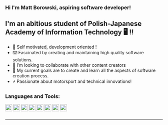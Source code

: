 
### Hi I'm Matt Borowski, aspiring software developer! 


## I'm an abitious student of Polish-Japanese Academy of Information Technology 🖥️	 !!

- 🎯 Self motivated, development oriented !
- ⌨️ Fascinated by creating and maintaining high quality software solutions.
- 🤝 I’m looking to collaborate with other content creators
- 🥅 My current goals are to create and learn all the aspects of software creation process.
- ⚡ Passionate about motorsport and technical innovations!


### Languages and Tools:

<img align="left" alt="MattBorowski | Java" width="22px" src="https://cdn.jsdelivr.net/npm/simple-icons@v3/icons/java.svg" />
<img align="left" alt="MattBorowski | Spring" width="22px" src="https://cdn.jsdelivr.net/npm/simple-icons@v3/icons/spring.svg" />
<img align="left" alt="MattBorowski | Maven" width="22px" src="https://cdn.jsdelivr.net/npm/simple-icons@v3/icons/apachemaven.svg" />
<img align="left" alt="MattBorowski | IntelliJ" width="22px" src="https://cdn.jsdelivr.net/npm/simple-icons@v3/icons/intellijidea.svg" />
<img align="left" alt="MattBorowski | Html" width="22px" src="https://cdn.jsdelivr.net/npm/simple-icons@v3/icons/html5.svg" />
<img align="left" alt="MattBorowski | Css" width="22px" src="https://cdn.jsdelivr.net/npm/simple-icons@v3/icons/css3.svg" />
<img align="left" alt="MattBorowski | Git" width="22px" src="https://cdn.jsdelivr.net/npm/simple-icons@v3/icons/git.svg" />
<img align="left" alt="MattBorowski | GitHub" width="22px" src="https://cdn.jsdelivr.net/npm/simple-icons@v3/icons/github.svg" />
<br />

<br />

---

